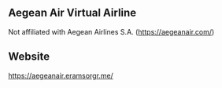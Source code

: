 ## Aegean Air Virtual Airline

Not affiliated with Aegean Airlines S.A. (https://aegeanair.com/)

## Website
https://aegeanair.eramsorgr.me/
